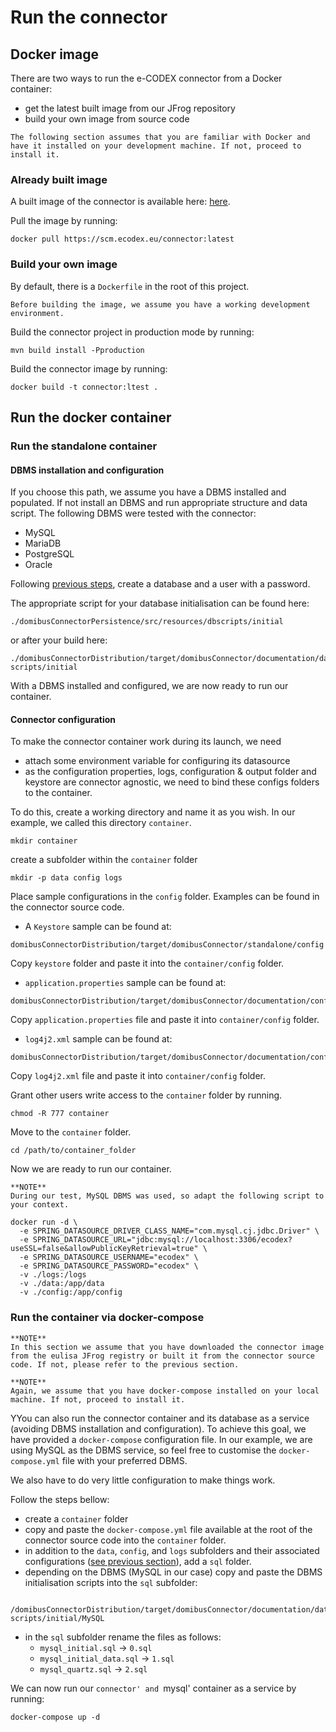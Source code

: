 # Run the connector

## Docker image

There are two ways to run the e-CODEX connector from a Docker container:

* get the latest built image from our JFrog repository
* build your own image from source code

```
The following section assumes that you are familiar with Docker and have it installed on your development machine. If not, proceed to install it.
```

### Already built image

A built image of the connector is available here: [here](https://scm.ecodex.eu[]).

Pull the image by running:

```shell
docker pull https://scm.ecodex.eu/connector:latest
```

### Build your own image

By default, there is a ```Dockerfile``` in the root of this project.

```Before building the image, we assume you have a working development environment.```

Build the connector project in production mode by running:

```shell
mvn build install -Pproduction
```

Build the connector image by running:

```shell
docker build -t connector:ltest .
```

## Run the docker container
### Run the standalone container
#### DBMS installation and configuration
If you choose this path, we assume you have a DBMS installed and populated. If not install an DBMS and run appropriate
structure and data script. The following DBMS were tested with the connector:

* MySQL
* MariaDB
* PostgreSQL
* Oracle

Following [previous steps](#docker-image), create a database and a user with a password.

The appropriate script for your database initialisation can be found here:

```
./domibusConnectorPersistence/src/resources/dbscripts/initial
```

or after your build here:

```
./domibusConnectorDistribution/target/domibusConnector/documentation/database-scripts/initial
```

With a DBMS installed and configured, we are now ready to run our container.

#### Connector configuration
To make the connector container work during its launch, we need

* attach some environment variable for configuring its datasource
* as the configuration properties, logs, configuration & output folder and keystore are connector agnostic, we need to bind these configs folders to the container.

To do this, create a working directory and name it as you wish. In our example, we called this directory `container`.

```shell
mkdir container
```

create a subfolder within the `container` folder

```shell
mkdir -p data config logs
```

Place sample configurations in the `config` folder. Examples can be found in the connector source code.

* A `Keystore` sample can be found at:

```
domibusConnectorDistribution/target/domibusConnector/standalone/config
```
Copy `keystore` folder and paste it into the `container/config` folder.

* `application.properties` sample can be found at:

```
domibusConnectorDistribution/target/domibusConnector/documentation/config/prpoperties
```
Copy `application.properties` file and paste it into `container/config` folder.

* `log4j2.xml` sample can be found at:

```
domibusConnectorDistribution/target/domibusConnector/documentation/config/prpoperties
```
Copy `log4j2.xml` file and paste it into `container/config` folder.

Grant other users write access to the `container` folder by running.

```shell
chmod -R 777 container
```

Move to the `container` folder.

```shell
cd /path/to/container_folder
```

Now we are ready to run our container.

```
**NOTE**
During our test, MySQL DBMS was used, so adapt the following script to your context.
```

```shell
docker run -d \
  -e SPRING_DATASOURCE_DRIVER_CLASS_NAME="com.mysql.cj.jdbc.Driver" \
  -e SPRING_DATASOURCE_URL="jdbc:mysql://localhost:3306/ecodex?useSSL=false&allowPublicKeyRetrieval=true" \
  -e SPRING_DATASOURCE_USERNAME="ecodex" \
  -e SPRING_DATASOURCE_PASSWORD="ecodex" \
  -v ./logs:/logs
  -v ./data:/app/data
  -v ./config:/app/config
```

### Run the container via docker-compose
```
**NOTE**
In this section we assume that you have downloaded the connector image from the eulisa JFrog registry or built it from the connector source code. If not, please refer to the previous section.
```

```
**NOTE**
Again, we assume that you have docker-compose installed on your local machine. If not, proceed to install it. 
```

YYou can also run the connector container and its database as a service (avoiding DBMS installation and configuration).
To achieve this goal, we have provided a `docker-compose` configuration file. In our example, we are using MySQL as the DBMS service, so feel free to customise the `docker-compose.yml` file with your preferred DBMS.

We also have to do very little configuration to make things work.

Follow the steps bellow:
* create a `container` folder
* copy and paste the `docker-compose.yml` file available at the root of the connector source code into the `container` folder.
* in addition to the `data`, `config`, and `logs` subfolders and their associated configurations ([see previous section](#connector-configuration)), add a `sql` folder.
* depending on the DBMS (MySQL in our case) copy and paste the DBMS initialisation scripts into the `sql` subfolder:
```
  /domibusConnectorDistribution/target/domibusConnector/documentation/database-scripts/initial/MySQL
```
* in the `sql` subfolder rename the files as follows:
  * `mysql_initial.sql` -> `0.sql`
  * `mysql_initial_data.sql` -> `1.sql`
  * `mysql_quartz.sql` -> `2.sql`

We can now run our `connector' and `mysql' container as a service by running:

```shell
docker-compose up -d
```
